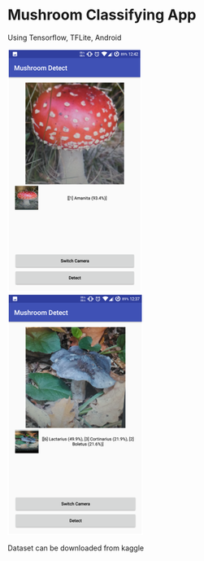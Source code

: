 # Mushroom Classifying App
 Using Tensorflow, TFLite, Android
 
 ![alt text](https://github.com/rajashah33/Mushroom-Classifying-App/blob/master/screenshots/2019-08-26_224422.png)
 ![alt text](https://github.com/rajashah33/Mushroom-Classifying-App/blob/master/screenshots/2019-08-26_224443.png)


Dataset can be downloaded from kaggle
